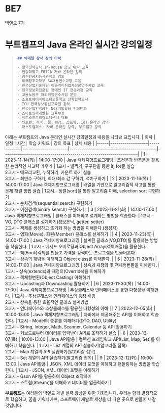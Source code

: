 # BE7
백엔드 7기
# 부트캠프의 Java 온라인 실시간 강의일정
> ```markdown
> ## 박매일 강사 강의 이력
> 
> - 한국전력공사 In-House 코딩 위탁 교육
> - 한양대학교 ERICA 자바 온라인 강의
> - 광주인공지능사관학교 강의
> - 미래창조과학부 SW채용연수과정 교육
> - 한국산업기술재단 이공계미취업자현장연수사업 교육
> - 한국정보화진흥원 장애인 IT 전문과정 교육
> - 고용노동부 해외취업연수사업 운영
> - 소프트웨어마이스터고등학교 산학협력교사
> - ICU 한국정보통신교육원 강의
> - 한국산업인력공단 NCS기업활용 컨설턴트
> - 스마트인재개발원 교육부장
> - 비트소프트웨어교육센터 대표
> - 인프런: 자바, 웹, MVC, 스프링, IoT 온라인 강의
> - 패스트캠퍼스: 자바 온라인 강의, 부트캠프 강의
> ```

아래는 부트캠프의 Java 온라인 실시간 강의일정과 내용을 나타낸 표입니다.
| 회차 | 일정               | 시간        | 학습 키워드           | 강의 목표                                  | 상세 내용                                                           |
|------|-------------------|-------------|-----------------------|--------------------------------------------|--------------------------------------------------------------------|
| 1    | 2023-11-14(화)    | 14:00-17:00 | Java 객체지향프로그래밍 | 조건문과 반복문을 활용한 논리적인 사고력 키우기 | 1교시 - 별찍기, 구구단을 통한 if, for문 실습<br>2교시 - 메모리교환, 누적하기, 카운트 하기 실습<br>3교시 - 최빈수 구하기, 최대/최소 값 구하기, 석차구하기 |
| 2    | 2023-11-16(목)    | 14:00-17:00 | Java 객체지향프로그래밍 | 배열을 기반으로 알고리즘적 사고를 통한 문제 해결 방법 실습 | 1교시 - 정렬(sort)을 통한 알고리즘 이해, selection sort 구현하기<br>2교시 - 순차검색(sequential search) 구현하기<br>3교시 - 이진검색(binary search) 구현하기 |
| 3    | 2023-11-21(화)    | 14:00-17:00 | Java 객체지향프로그래밍 | 클래스를 이해하고 설계하는 방법을 학습한다.      | 1교시 - VO, DTO 클래스를 설계하기(정보은닉, getter, setter)<br>2교시 - 객체를 생성하고 초기화 하는 방법을 이해한다.(생성자)<br>3교시 - 영화(Movie), 회원(Member) 클래스를 설계하기 |
| 4    | 2023-11-23(목)    | 14:00-17:00 | Java 객체지향프로그래밍 | 설계된 클래스(VO,DTO)를 활용하는 방법을 학습한다. | 1교시 - 메서드 오버로딩과 Object Array(객체배열)을 활용한다.<br>2교시 - 책(Book)객체를 만들고 가격을 검색하는 프로그램을 만들어본다.<br>3교시 - 상속의 개념을 이해하고 Object class를 이해한다. |
| 5    | 2023-11-28(화)    | 14:00-17:00 | Java 객체지향프로그래밍 | 상속과 재정의 및 객체형변환을 이해한다.            | 1교시 - 상속(extends)과 재정의(Override)을 이해하기<br>2교시 - 객체형변환(Object Casting) 이해하기<br>3교시 - Upcasting과 Downcasting 활용하기 |
| 6    | 2023-11-30(목)    | 14:00-17:00 | Java 객체지향프로그래밍 | 추상클래스와 인터페이스를 통한 다형성을 이해한다.   | 1교시 - 추상클래스와 인터페이스의 등장 배경<br>2교시 - 상속을 통한 효율적인 클래스 설계방법<br>3교시 - 인터페이스와 추상클래스를 활용한 다형성의 이해 |
| 7    | 2023-12-05(화)    | 10:00-13:00 | Java 객체지향프로그래밍 | 자바에서 제공해주는 API를 이해하고 학습한다.       | 1교시 - Model의 종류를 이해하기(DTO, DAO, Utility)<br>2교시 - String, Integer, Math, Scanner, Calendar 등 API 활용하기<br>3교시 - 키보드로부터 데이터를 입력받아 API로 조작하기 실습 |
| 8    | 2023-12-07(목)    | 10:00-13:00 | Java API활용         | 컬렉션 프레임워크 API(List, Map, Set)를 이해하고 학습한다. | 1교시 - List 계열의 API 실습하기(알고리즘 접목)<br>2교시 - Map 계열의 API 실습하기(알고리즘 접목)<br>3교시 - Set 계열의 API 실습하기(알고리즘 접목) |
| 9    | 2023-12-12(화)    | 10:00-13:00 | Java API활용         | JSON, XML 데이터 포맷을 이해하고 핸들링하는 방법을 학습한다. | 1교시 - JSON, XML 데이터 포맷을 이해하기<br>2교시 - Gson API를 활용하여 Object 조작하기<br>3교시 - 스트림(Stream)을 이해하고 데이터를 입출력하기 |

**부트캠프**는 여러분의 백엔드 개발 실력 향상을 위한 기회입니다. 우리는 함께 열정적으로 학습하고, 꿈을 키워나가며, 소프트웨어 개발로 세상을 더 나은 곳으로 만들어 나갈 것입니다.
